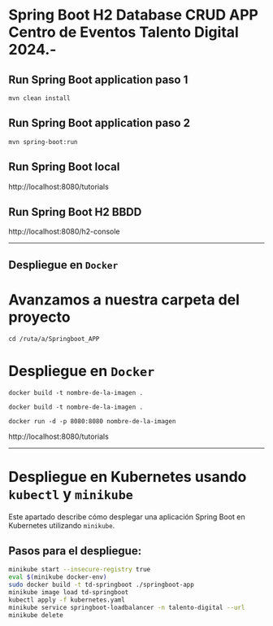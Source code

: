 # Spring Boot H2 Database CRUD APP Centro de Eventos Talento Digital 2024.-

## Run Spring Boot application paso 1
```
mvn clean install
```
## Run Spring Boot application paso 2
```
mvn spring-boot:run
```

## Run Spring Boot local

http://localhost:8080/tutorials

## Run Spring Boot H2 BBDD

http://localhost:8080/h2-console

--------------------------------------------

## Despliegue en `Docker`

# Avanzamos a nuestra carpeta del proyecto
```
cd /ruta/a/Springboot_APP
```

# Despliegue en `Docker` 
```
docker build -t nombre-de-la-imagen .
```
```
docker build -t nombre-de-la-imagen .
```
```
docker run -d -p 8080:8080 nombre-de-la-imagen
```

http://localhost:8080/tutorials

--------------------------------------------

# Despliegue en Kubernetes usando `kubectl` y `minikube`

Este apartado describe cómo desplegar una aplicación Spring Boot en Kubernetes utilizando `minikube`.

## Pasos para el despliegue:

```bash
minikube start --insecure-registry true
eval $(minikube docker-env)
sudo docker build -t td-springboot ./springboot-app
minikube image load td-springboot
kubectl apply -f kubernetes.yaml
minikube service springboot-loadbalancer -n talento-digital --url
minikube delete

